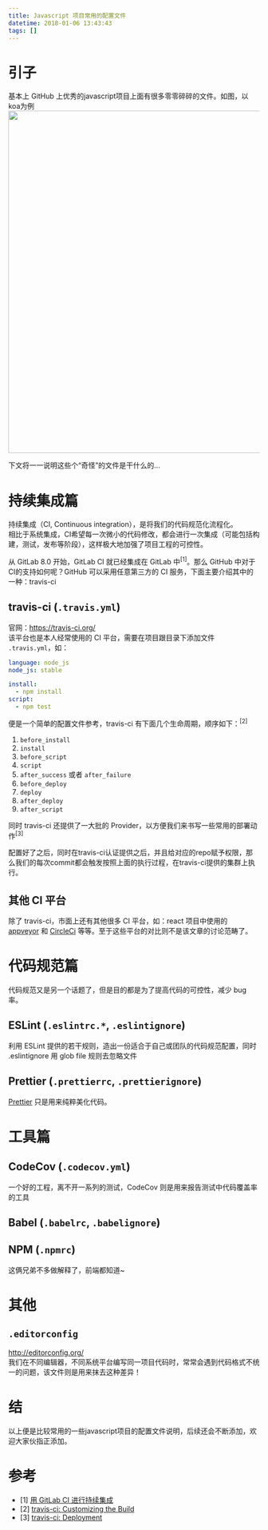 ```yaml
---
title: Javascript 项目常用的配置文件
datetime: 2018-01-06 13:43:43
tags: []
---
```


# 引子

基本上 GitHub 上优秀的javascript项目上面有很多零零碎碎的文件。如图，以koa为例
<img src="https://i.loli.net/2018/01/06/5a5063addc5f0.jpg" width="992" height="685"/>

下文将一一说明这些个“奇怪”的文件是干什么的...


# 持续集成篇

持续集成（CI, Continuous integration），是将我们的代码规范化流程化。  
相比于系统集成，CI希望每一次微小的代码修改，都会进行一次集成（可能包括构建，测试，发布等阶段），这样极大地加强了项目工程的可控性。

从 GitLab 8.0 开始，GitLab CI 就已经集成在 GitLab 中<sup>[1]</sup>。那么 GitHub 中对于CI的支持如何呢？GitHub 可以采用任意第三方的 CI 服务，下面主要介绍其中的一种：travis-ci

## travis-ci (`.travis.yml`)

官网：https://travis-ci.org/  
该平台也是本人经常使用的 CI 平台，需要在项目跟目录下添加文件 `.travis.yml`，如：
```yaml
language: node_js
node_js: stable

install:
  - npm install
script:
  - npm test
```

便是一个简单的配置文件参考，travis-ci 有下面几个生命周期，顺序如下：<sup>[2]</sup>
1. `before_install`
2. `install`
3. `before_script`
4. `script`
5. `after_success` 或者 `after_failure`
6. `before_deploy`
7. `deploy`
8. `after_deploy`
9. `after_script`

同时 travis-ci 还提供了一大批的 Provider，以方便我们来书写一些常用的部署动作<sup>[3]</sup>

配置好了之后，同时在travis-ci认证提供之后，并且给对应的repo赋予权限，那么我们的每次commit都会触发按照上面的执行过程，在travis-ci提供的集群上执行。

## 其他 CI 平台

除了 travis-ci，市面上还有其他很多 CI 平台，如：react 项目中使用的 [appveyor](https://www.appveyor.com/) 和 [CircleCi](https://circleci.com/) 等等。至于这些平台的对比则不是该文章的讨论范畴了。

# 代码规范篇

代码规范又是另一个话题了，但是目的都是为了提高代码的可控性，减少 bug 率。

## ESLint (`.eslintrc.*`, `.eslintignore`)

利用 ESLint 提供的若干规则，造出一份适合于自己或团队的代码规范配置，同时 .eslintignore 用 glob file 规则去忽略文件

## Prettier (`.prettierrc`, `.prettierignore`)

[Prettier](https://github.com/prettier/prettier) 只是用来纯粹美化代码。

# 工具篇

## CodeCov (`.codecov.yml`)

一个好的工程，离不开一系列的测试，CodeCov 则是用来报告测试中代码覆盖率的工具

## Babel (`.babelrc`, `.babelignore`)
## NPM (`.npmrc`)

这俩兄弟不多做解释了，前端都知道~

# 其他

## `.editorconfig`

http://editorconfig.org/  
我们在不同编辑器，不同系统平台编写同一项目代码时，常常会遇到代码格式不统一的问题，该文件则是用来抹去这种差异！

# 结

以上便是比较常用的一些javascript项目的配置文件说明，后续还会不断添加，欢迎大家伙指正添加。

# 参考

- [1] [用 GitLab CI 进行持续集成](https://scarletsky.github.io/2016/07/29/use-gitlab-ci-for-continuous-integration/)
- [2] [travis-ci: Customizing the Build](https://docs.travis-ci.com/user/customizing-the-build/)
- [3] [travis-ci: Deployment](https://docs.travis-ci.com/user/deployment/)